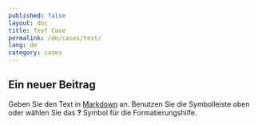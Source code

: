 ```yaml
---
published: false
layout: doc
title: Test Case
permalink: /de/cases/test/
lang: de
category: cases
---
```


## Ein neuer Beitrag

Geben Sie den Text in [Markdown](http://daringfireball.net/projects/markdown/) an. Benutzen Sie die Symbolleiste oben oder wählen Sie das **?** Symbol für die Formatierungshilfe.
